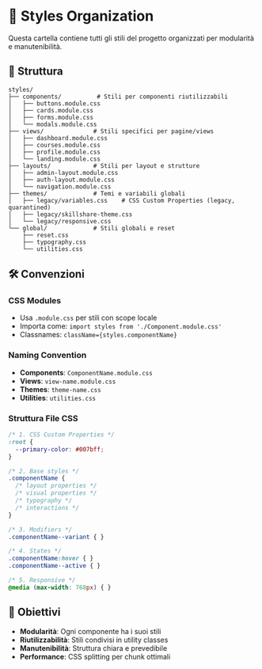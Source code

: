 # 🎨 Styles Organization

Questa cartella contiene tutti gli stili del progetto organizzati per modularità e manutenibilità.

## 📁 Struttura

```
styles/
├── components/          # Stili per componenti riutilizzabili
│   ├── buttons.module.css
│   ├── cards.module.css
│   ├── forms.module.css
│   └── modals.module.css
├── views/              # Stili specifici per pagine/views
│   ├── dashboard.module.css
│   ├── courses.module.css
│   ├── profile.module.css
│   └── landing.module.css
├── layouts/            # Stili per layout e strutture
│   ├── admin-layout.module.css
│   ├── auth-layout.module.css
│   └── navigation.module.css
├── themes/             # Temi e variabili globali
│   ├── legacy/variables.css    # CSS Custom Properties (legacy, quarantined)
│   ├── legacy/skillshare-theme.css
│   └── legacy/responsive.css
└── global/             # Stili globali e reset
    ├── reset.css
    ├── typography.css
    └── utilities.css
```

## 🛠️ Convenzioni

### CSS Modules
- Usa `.module.css` per stili con scope locale
- Importa come: `import styles from './Component.module.css'`
- Classnames: `className={styles.componentName}`

### Naming Convention
- **Components**: `ComponentName.module.css`
- **Views**: `view-name.module.css` 
- **Themes**: `theme-name.css`
- **Utilities**: `utilities.css`

### Struttura File CSS
```css
/* 1. CSS Custom Properties */
:root {
  --primary-color: #007bff;
}

/* 2. Base styles */
.componentName {
  /* layout properties */
  /* visual properties */
  /* typography */
  /* interactions */
}

/* 3. Modifiers */
.componentName--variant { }

/* 4. States */
.componentName:hover { }
.componentName--active { }

/* 5. Responsive */
@media (max-width: 768px) { }
```

## 🎯 Obiettivi
- **Modularità**: Ogni componente ha i suoi stili
- **Riutilizzabilità**: Stili condivisi in utility classes  
- **Manutenibilità**: Struttura chiara e prevedibile
- **Performance**: CSS splitting per chunk ottimali
